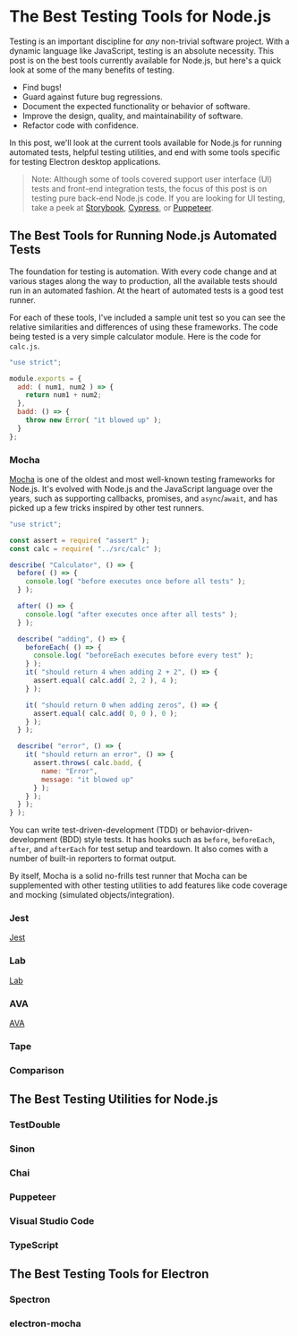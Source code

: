 # The Best Testing Tools for Node.js

Testing is an important discipline for *any* non-trivial software project. With a dynamic language like JavaScript, testing is an absolute necessity. This post is on the best tools currently available for Node.js, but here's a quick look at some of the many benefits of testing.

* Find bugs!
* Guard against future bug regressions.
* Document the expected functionality or behavior of software.
* Improve the design, quality, and maintainability of software.
* Refactor code with confidence.

In this post, we'll look at the current tools available for Node.js for running automated tests, helpful testing utilities, and end with some tools specific for testing Electron desktop applications.

> Note: Although some of tools covered support user interface (UI) tests and front-end integration tests, the focus of this post is on testing pure back-end Node.js code. If you are looking for UI testing, take a peek at [Storybook](https://storybook.js.org/), [Cypress](https://www.cypress.io/), or [Puppeteer](https://pptr.dev/).

## The Best Tools for Running Node.js Automated Tests

The foundation for testing is automation. With every code change and at various stages along the way to production, all the available tests should run in an automated fashion. At the heart of automated tests is a good test runner.

For each of these tools, I've included a sample unit test so you can see the relative similarities and differences of using these frameworks. The code being tested is a very simple calculator module. Here is the code for `calc.js`.

```js
"use strict";

module.exports = {
  add: ( num1, num2 ) => {
    return num1 + num2;
  },
  badd: () => {
    throw new Error( "it blowed up" );
  }
};
```

### Mocha

[Mocha](https://mochajs.org/) is one of the oldest and most well-known testing frameworks for Node.js. It's evolved with Node.js and the JavaScript language over the years, such as supporting callbacks, promises, and `async`/`await`, and has picked up a few tricks inspired by other test runners.

```js
"use strict";

const assert = require( "assert" );
const calc = require( "../src/calc" );

describe( "Calculator", () => {
  before( () => {
    console.log( "before executes once before all tests" );
  } );

  after( () => {
    console.log( "after executes once after all tests" );
  } );

  describe( "adding", () => {
    beforeEach( () => {
      console.log( "beforeEach executes before every test" );
    } );
    it( "should return 4 when adding 2 + 2", () => {
      assert.equal( calc.add( 2, 2 ), 4 );
    } );

    it( "should return 0 when adding zeros", () => {
      assert.equal( calc.add( 0, 0 ), 0 );
    } );
  } );

  describe( "error", () => {
    it( "should return an error", () => {
      assert.throws( calc.badd, {
        name: "Error",
        message: "it blowed up"
      } );
    } );
  } );
} );
```

You can write test-driven-development (TDD) or behavior-driven-development (BDD) style tests. It has hooks such as `before`, `beforeEach`, `after`, and `afterEach` for test setup and teardown. It also comes with a number of built-in reporters to format output.

By itself, Mocha is a solid no-frills test runner that   Mocha can be supplemented with other testing utilities to add features like code coverage and mocking (simulated objects/integration). 

### Jest

[Jest](https://jestjs.io/)

### Lab

[Lab](https://github.com/hapijs/lab)

### AVA

[AVA](https://github.com/avajs/ava)

### Tape

### Comparison

## The Best Testing Utilities for Node.js

### TestDouble

### Sinon

### Chai

### Puppeteer

### Visual Studio Code

### TypeScript

## The Best Testing Tools for Electron

### Spectron

### electron-mocha
